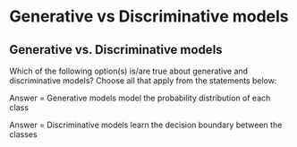 # Generative vs Discriminative models




## Generative vs. Discriminative models

Which of the following option(s) is/are true about generative and discriminative models? Choose all that apply from the statements below:


Answer = Generative models model the probability distribution of each class

Answer = Discriminative models learn the decision boundary between the classes


